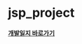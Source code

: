 # jsp_project
[**개발일지 바로가기**](https://github.com/TimJLee/jsp_project/wiki/jsp_project-%EA%B0%9C%EB%B0%9C%EC%9D%BC%EC%A7%80)
